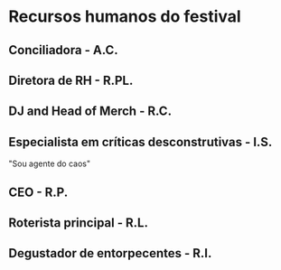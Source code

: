 # Recursos humanos do festival

## Conciliadora - A.C.


## Diretora de RH - R.PL.


## DJ and Head of Merch - R.C.


## Especialista em críticas desconstrutivas - I.S.
"Sou agente do caos"

## CEO - R.P.


## Roterista principal - R.L.


## Degustador de entorpecentes - R.I.
